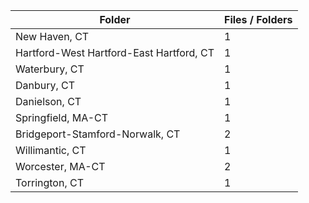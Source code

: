 | Folder                                   |   Files / Folders |
|------------------------------------------|-------------------|
| New Haven, CT                            |                 1 |
| Hartford-West Hartford-East Hartford, CT |                 1 |
| Waterbury, CT                            |                 1 |
| Danbury, CT                              |                 1 |
| Danielson, CT                            |                 1 |
| Springfield, MA-CT                       |                 1 |
| Bridgeport-Stamford-Norwalk, CT          |                 2 |
| Willimantic, CT                          |                 1 |
| Worcester, MA-CT                         |                 2 |
| Torrington, CT                           |                 1 |